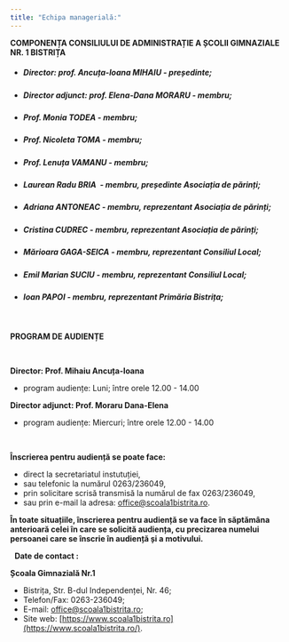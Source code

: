 ```yaml
---
title: "Echipa managerială:"
---
```

**COMPONENȚA CONSILIULUI DE ADMINISTRAȚIE A ȘCOLII GIMNAZIALE NR. 1 BISTRIȚA**
&nbsp;
&nbsp;
- ##### Director: prof. Ancuța-Ioana MIHAIU - președinte;

- ##### Director adjunct: prof. Elena-Dana MORARU - membru;
  
- ##### Prof. Monia TODEA - membru;

- ##### Prof. Nicoleta TOMA - membru;

- ##### Prof. Lenuța VAMANU - membru;
  
- ##### Laurean Radu BRIA  - membru, președinte Asociația de părinți;

- ##### Adriana ANTONEAC - membru, reprezentant Asociația de părinți;

- ##### Cristina CUDREC - membru, reprezentant Asociația de părinți;


- ##### Mărioara GAGA-SEICA - membru, reprezentant Consiliul Local;

- ##### Emil Marian SUCIU - membru, reprezentant Consiliul Local;

- ##### Ioan PAPOI - membru, reprezentant Primăria Bistrița;



&nbsp;
&nbsp;

**PROGRAM DE AUDIENȚE**

&nbsp;


**Director: Prof. Mihaiu Ancuța-Ioana**
&nbsp;

- program audiențe: Luni; între orele 12.00 - 14.00
&nbsp;
&nbsp;

**Director adjunct: Prof. Moraru Dana-Elena**
&nbsp;

- program audiențe: Miercuri; între orele 12.00 - 14.00

&nbsp;
&nbsp;

**Înscrierea pentru audiență se poate face:**

- direct la secretariatul instutuției,
- sau telefonic la numărul 0263/236049,
- prin solicitare scrisă transmisă la numărul de fax 0263/236049,
- sau prin e-mail la adresa:  [office@scoala1bistrita.ro](mailto:office@scoala1bistrita.ro).

**În toate situațiile, înscrierea pentru audiență se va face în săptămâna anterioară celei în care se solicită audiența, cu precizarea numelui persoanei care se înscrie în audiență și a motivului.**

&nbsp;
**Date de contact :**
&nbsp;

 **Școala Gimnazială Nr.1**

- Bistrița, Str. B-dul Independenței, Nr. 46;
- Telefon/Fax: 0263-236049;
- E-mail:  [office@scoala1bistrita.ro](mailto:office@scoala1bistrita.ro);
- Site web:  [https://www.scoala1bistrita.ro](https://www.scoala1bistrita.ro/).
